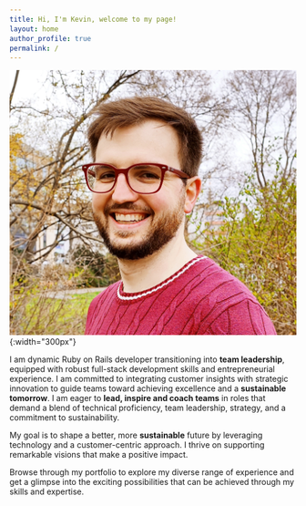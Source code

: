 ```yaml
---
title: Hi, I'm Kevin, welcome to my page!
layout: home
author_profile: true
permalink: /
---
```


![Kevin](assets/images/Kevin.jpeg){:width="300px"}

I am dynamic Ruby on Rails developer transitioning into **team leadership**, equipped with robust full-stack development skills and entrepreneurial experience. I am committed to integrating customer insights with strategic innovation to guide teams toward achieving excellence and a **sustainable tomorrow**. I am eager to **lead, inspire and coach teams** in roles that demand a blend of technical proficiency, team leadership, strategy, and a commitment to sustainability.

My goal is to shape a better, more **sustainable** future by leveraging technology and a customer-centric approach. I thrive on supporting remarkable visions that make a positive impact.

Browse through my portfolio to explore my diverse range of experience and get a glimpse into the exciting possibilities that can be achieved through my skills and expertise.
